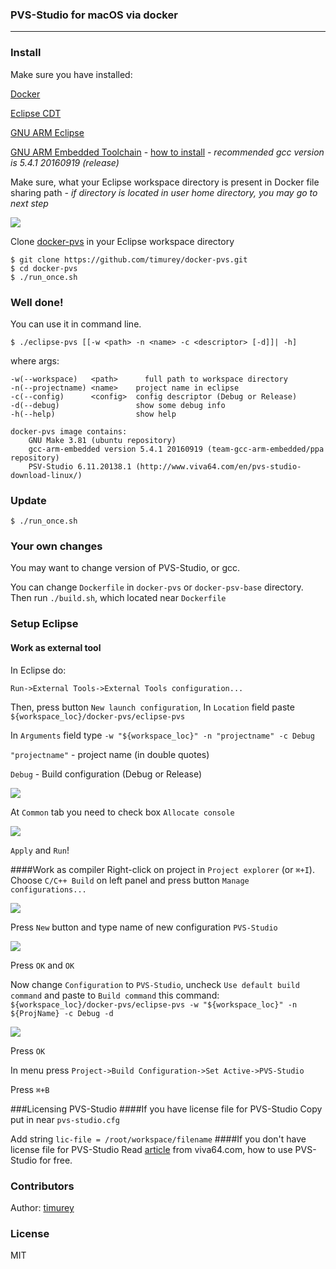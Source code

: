 ### PVS-Studio for macOS via docker
___



### Install

Make sure you have installed:

 [Docker](https://docs.docker.com/docker-for-mac/)
 
 [Eclipse CDT](https://eclipse.org/cdt/)
 
 [GNU ARM Eclipse](https://gnuarmeclipse.github.io)
 
 [GNU ARM Embedded Toolchain](https://launchpad.net/gcc-arm-embedded) - [how to install](http://gnuarmeclipse.github.io/toolchain/install/#macos) *- recommended gcc version is 5.4.1 20160919 (release)*
 
 Make sure, what your Eclipse workspace directory is present in Docker file sharing path *- if directory is located in user home directory, you may go to next step*
 
![](img/screenshot1.png)

Clone [docker-pvs](https://github.com/timurey/docker-pvs) in your Eclipse workspace directory  

```
$ git clone https://github.com/timurey/docker-pvs.git
$ cd docker-pvs
$ ./run_once.sh
```
### Well done!
You can use it in command line.

```
$ ./eclipse-pvs [[-w <path> -n <name> -c <descriptor> [-d]]| -h]
```
where args:

	-w(--workspace)   <path>      full path to workspace directory
	-n(--projectname) <name>    project name in eclipse
	-c(--config)      <config>  config descriptor (Debug or Release)
	-d(--debug)                 show some debug info
	-h(--help)                  show help


```
docker-pvs image contains:
	GNU Make 3.81 (ubuntu repository)
	gcc-arm-embedded version 5.4.1 20160919 (team-gcc-arm-embedded/ppa repository)
	PSV-Studio 6.11.20138.1 (http://www.viva64.com/en/pvs-studio-download-linux/)

```

### Update
```
$ ./run_once.sh
```
### Your own changes
You may want to change version of PVS-Studio, or gcc.

You can change `Dockerfile` in `docker-pvs` or `docker-psv-base` directory. Then run `./build.sh`, which located near `Dockerfile`
 
### Setup Eclipse
#### Work as external tool
In Eclipse do:

`Run->External Tools->External Tools configuration...`

Then, press button `New launch configuration`,
In `Location` field paste `${workspace_loc}/docker-pvs/eclipse-pvs`

In `Arguments` field type `-w "${workspace_loc}" -n "projectname" -c Debug`

`"projectname"` - project name (in double quotes)

`Debug` - Build configuration (Debug or Release)

![](img/screenshot2.png)

At `Common` tab you need to check box `Allocate console`

![](img/screenshot3.png)

`Apply` and `Run`!

####Work as compiler
Right-click on project in `Project explorer` (or `⌘+I`).
Choose `C/C++ Build` on left panel and press button `Manage configurations...`

![](img/screenshot4.png)

Press `New` button and type name of new configuration `PVS-Studio`

![](img/screenshot5.png)

Press `OK` and `OK`

Now change `Configuration` to `PVS-Studio`, uncheck `Use default build command` and paste to `Build command` this command: `${workspace_loc}/docker-pvs/eclipse-pvs -w "${workspace_loc}" -n ${ProjName} -c Debug -d`

![](img/screenshot6.png)

Press `OK`

In menu press `Project->Build Configuration->Set Active->PVS-Studio`


Press `⌘+B`


###Licensing PVS-Studio
####If you have license file for PVS-Studio
Copy put in near `pvs-studio.cfg`

Add string `lic-file = /root/workspace/filename`
####If you don't have license file for PVS-Studio
Read [article](http://www.viva64.com/en/b/0457/) from viva64.com, how to use PVS-Studio for free.
### Contributors

 Author: [timurey](https://github.com/timurey)

### License

  MIT
